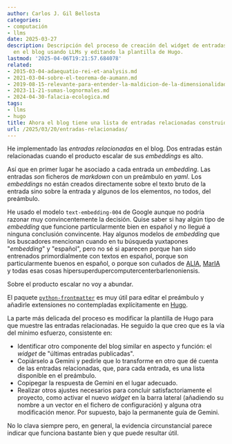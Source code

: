 ```yaml
---
author: Carlos J. Gil Bellosta
categories:
- computación
- llms
date: 2025-03-27
description: Descripción del proceso de creación del widget de entradas relacionadas
  en el blog usando LLMs y editando la plantilla de Hugo.
lastmod: '2025-04-06T19:21:57.684078'
related:
- 2015-03-04-adaequatio-rei-et-analysis.md
- 2021-03-04-sobre-el-teorema-de-aumann.md
- 2019-08-15-relevante-para-entender-la-maldicion-de-la-dimensionalidad.md
- 2023-11-21-sumas-lognormales.md
- 2024-04-30-falacia-ecologica.md
tags:
- llms
- hugo
title: Ahora el blog tiene una lista de entradas relacionadas construida usando LLMs
url: /2025/03/20/entradas-relacionadas/
---
```


He implementado las _entradas relacionadas_ en el blog. Dos entradas están relacionadas cuando el producto escalar de sus _embeddings_ es alto.

Así que en primer lugar he asociado a cada entrada un _embedding_. Las entradas _son_ ficheros de _markdown_ con un preámbulo en _yaml_. Los _embeddings_ no están creados directamente sobre el texto bruto de la entrada sino sobre la entrada y algunos de los elementos, no todos, del preámbulo.

He usado el modelo `text-embedding-004` de Google aunque no podría razonar muy convincentemente la decisión. Quise saber si hay algún tipo de _embedding_ que funcione particularmente bien en español y no llegué a ninguna conclusión convincente. Hay algunos modelos de _embedding_ que los buscadores mencionan cuando en tu búsqueda yuxtapones "_embedding_" y "español", pero no sé si aparecen porque han sido entrenados primordialmente con textos en español, porque son particularmente buenos en español, o porque son cuñados de [ALIA](https://alia.gob.es/), [MarIA](https://www.bsc.es/es/noticias/noticias-del-bsc/el-primer-sistema-masivo-de-inteligencia-artificial-de-la-lengua-espa%C3%B1ola-maria-empieza-resumir-y) y todas esas cosas hipersuperdupercomputercenterbarlenoniensis.

Sobre el producto escalar no voy a abundar.

El paquete [`python-frontmatter`](https://pypi.org/project/python-frontmatter/) es muy útil para editar el preámbulo y añadirle extensiones no contempladas explícitamente en [Hugo](https://gohugo.io/).

La parte más delicada del proceso es modificar la plantilla de Hugo para que muestre las entradas relacionadas. He seguido la que creo que es la vía del mínimo esfuerzo, consistente en:
- Identificar otro componente del blog similar en aspecto y función: el _widget_ de "últimas entradas publicadas".
- Copiárselo a Gemini y pedirle que lo transforme en otro que dé cuenta de las entradas relacionadas, que, para cada entrada, es una lista disponible en el preámbulo.
- Copipegar la respuesta de Gemini en el lugar adecuado.
- Realizar otros ajustes necesarios para concluir satisfactoriamente el proyecto, como activar el nuevo _widget_ en la barra lateral (añadiendo su nombre a un vector en el fichero de configuración) y alguna otra modificación menor. Por supuesto, bajo la permanente guía de Gemini.

No lo clava siempre pero, en general, la evidencia circunstancial parece indicar que funciona bastante bien y que puede resultar útil.